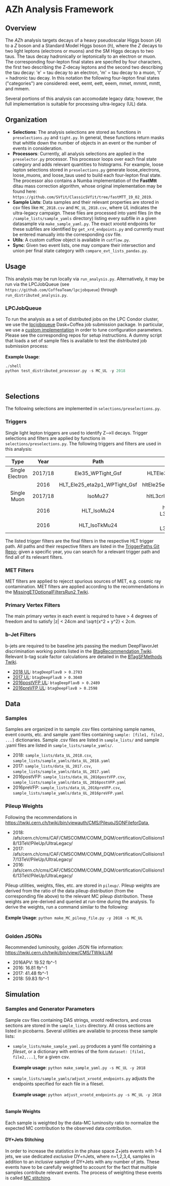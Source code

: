 # AZh Analysis Framework
## Overview
The *AZh* analysis targets decays of a heavy pseudoscalar Higgs boson (*A*) to a *Z* boson and a Standard Model Higgs boson (*h*), where the *Z* decays to two light leptons (electrons or muons) and the SM Higgs decays to two taus. The taus decay hadronically or leptonically to an electron or muon. The corresponding four-lepton final states are specifed by four characters, the first two describing the Z-decay leptons and the second two describing the tau decay: 'e' = tau decay to an electron, 'm' = tau decay to a muon, 't' = hadronic tau decay. In this notation the following four-lepton final states ("categories") are considered: eeet, eemt, eett, eeem, mmet, mmmt, mmtt, and mmem. 

Several portions of this analysis can accomodate legacy data; however, the full implementation is suitable for processing ultra-legacy (UL) data. 

## Organization
- **Selections**: The analysis selections are stored as functions in `preselections.py` and `tight.py`. In general, these functions return masks that whittle down the number of objects in an event or the number of events in consideration. 
- **Processors**: Currently, all analysis selections are applied in the `preselector.py` processor. This processor loops over each final state category and adds relevant quantities to histograms. For example, loose lepton selections stored in `preselections.py` generate loose_electrons, loose_muons, and loose_taus used to build each four-lepton final state. The processor also contains a Numba implementation of the **FastMtt** ditau mass correction algorithm, whose original implementation may be found here: `https://github.com/SVfit/ClassicSVfit/tree/fastMTT_19_02_2019`. 
- **Sample Lists**: Data samples and their relevant properties are stored in csv files like `MC_2018.csv` and `MC_UL_2018.csv`, where *UL* indicates the ultra-legacy campaign. These files are processed into yaml files (in the `/sample_lists/sample_yamls` directory) listing every subfile in a given datasample via `make_sample_yaml.py`. The exact xrootd endpoints for these subfiles are identified by `get_xrd_endpoints.py` and currently must be entered manually into the corresponding csv file. 
- **Utils**: A custom cutflow object is available in `cutflow.py`. 
- **Sync**: Given two event lists, one may compare their intersection and union per final state category with `compare_evt_lists_pandas.py`.

## Usage
This analysis may be run locally via `run_analysis.py`. Alternatively, it may be run via the LPCJobQueue (see `https://github.com/CoffeaTeam/lpcjobqueue`) through `run_distributed_analysis.py`. 

### LPCJobQueue
To run the analysis as a set of distributed jobs on the LPC Condor cluster, we use the [lpcjobqueue](https://github.com/CoffeaTeam/lpcjobqueue) Dask+Coffea job submission package. In particular, we use a [custom implementation](https://github.com/GageDeZoort/lpcjobqueue) in order to tune configuration parameters. Please see the corresponding repos for setup instructions. A dummy script that loads a set of sample files is available to test the distributed job submission process: 
</br></br>
**Example Usage**: 
```python
./shell
python test_distributed_processor.py -s MC_UL -y 2018
```
</br>

## Selections
The following selections are implemented in `selections/preselections.py`. 
### Triggers 
Single light lepton triggers are used to identify Z-->ll decays. Trigger selections and filters are applied by functions in ```selections/preselections.py```. The following triggers and filters are used in this analysis:  

| Type | Year | Path | Filter | 
| :--: | :--: | :--: | :----: |
| Single Electron | 2017/18 | Ele35_WPTight_Gsf | HLTEle35WPTightGsfSequence | 
| | 2016 | HLT_Ele25_eta2p1_WPTight_Gsf | hltEle25erWPTightGsfTrackIsoFilter |
| Single Muon | 2017/18 | IsoMu27  | hltL3crIsoL1sMu * Filtered0p07 |
| | 2016 | HLT_IsoMu24 | hltL3crIsoL1sMu * L3trkIsoFiltered0p09  | 
| | 2016 | HLT_IsoTkMu24 | hltL3fL1sMu * L3trkIsoFiltered0p09 | 

The listed trigger filters are the final filters in the respective HLT trigger path. All paths and their respective filters are listed in the [TriggerPaths Git Repo](https://github.com/UHH2/TriggerPaths); given a specific year, you can search for a relevant trigger path and find all of its relevant filters. 

### MET Filters
MET filters are applied to rejecct spurious sources of MET, e.g. cosmic ray contamination. MET filters are applied according to the recommendations in the [MissingETOptionalFiltersRun2 Twiki](https://twiki.cern.ch/twiki/bin/viewauth/CMS/MissingETOptionalFiltersRun2#2018_2017_data_and_MC_UL). 

### Primary Vertex Filters
The main primary vertex in each event is required to have > 4 degrees of freedom and to satisfy |z| < 24cm and \sqrt{x^2 + y^2} < 2cm. 

### b-Jet Filters
b-jets are required to be baseline jets passing the medium DeepFlavorJet discrimination working points listed in the [BtagRecommendation Twiki](https://twiki.cern.ch/twiki/bin/viewauth/CMS/BtagRecommendation). Relevant b-tag scale factor calculations are detailed in the [BTagSFMethods Twiki](https://twiki.cern.ch/twiki/bin/view/CMS/BTagSFMethods#b_tagging_efficiency_in_MC_sampl).
- [2018 UL](https://twiki.cern.ch/twiki/bin/view/CMS/BtagRecommendation106XUL18): `btagDeepFlavB > 0.2783`
- [2017 UL](https://twiki.cern.ch/twiki/bin/view/CMS/BtagRecommendation106XUL17): `btagDeepFlavB > 0.3040`
- [2016postVFP UL](https://twiki.cern.ch/twiki/bin/view/CMS/BtagRecommendation106XUL16postVFP): `btagDeepFlavB > 0.2489`
- [2016preVFP UL](https://twiki.cern.ch/twiki/bin/view/CMS/BtagRecommendation106XUL16preVFP): `btagDeepFlavB > 0.2598`



## Data
### Samples 
Samples are organized in to sample .csv files containing sample names, event counts, etc. and sample .yaml files containing `sample: [file1, file2, ...]` dictionaries. Sample .csv files are listed in `sample_lists/` and sample .yaml files are listed in `sample_lists/sample_yamls/`. 
- 2018: `sample_lists/data_UL_2018.csv`, `sample_lists/sample_yamls/data_UL_2018.yaml`
- 2017: `sample_lists/data_UL_2017.csv`, `sample_lists/sample_yamls/data_UL_2017.yaml`
- 2016postVFP: `sample_lists/data_UL_2016postVFP.csv`, `sample_lists/sample_yamls/data_UL_2016postVFP.yaml`
- 2016preVFP: `sample_lists/data_UL_2016preVFP.csv`, `sample_lists/sample_yamls/data_UL_2016preVFP.yaml`

### Pileup Weights
Following the recommendations in https://twiki.cern.ch/twiki/bin/viewauth/CMS/PileupJSONFileforData,
- 2018: /afs/cern.ch/cms/CAF/CMSCOMM/COMM_DQM/certification/Collisions18/13TeV/PileUp/UltraLegacy/
- 2017: /afs/cern.ch/cms/CAF/CMSCOMM/COMM_DQM/certification/Collisions17/13TeV/PileUp/UltraLegacy/
- 2016: /afs/cern.ch/cms/CAF/CMSCOMM/COMM_DQM/certification/Collisions16/13TeV/PileUp/UltraLegacy/

Pileup utilities, weights, files, etc. are stored in `pileup/`. Pileup weights are derived from the ratio of the data pileup distribution (from the corresponding file above) to the relevant MC pileup distribution. These weights are pre-derived and queried at run-time during the analysis. To derive the weights, run a command similar to the following:
</br></br>
**Exmple Usage**: ```python make_MC_pileup_file.py -y 2018 -s MC_UL```
</br></br>

### Golden JSONs
Recommended luminosity, golden JSON file information: https://twiki.cern.ch/twiki/bin/view/CMS/TWikiLUM
- 2016APV: 19.52 fb^-1
- 2016: 16.81 fb^-1 
- 2017: 41.48 fb^-1
- 2018: 59.83 fb^-1

## Simulation
### Samples and Generator Parameters
Sample csv files containing DAS strings, xrootd redirectors, and cross sections are stored in the ```sample_lists``` directory. All cross sections are listed in picobarns. Several utilities are available to process these sample lists:
- ```sample_lists/make_sample_yaml.py``` produces a yaml file containing a *fileset*, or a dictionary with entries of the form ```dataset: [file1, file2,...]```, for a given csv. </br></br> **Example usage**: ```python make_sample_yaml.py -s MC_UL -y 2018``` </br></br> 
- ```sample_lists/sample_yamls/adjust_xrootd_endpoints.py``` adjusts the endpoints specified for each file in a fileset. </br></br> **Example usage**: ```python adjust_xrootd_endpoints.py -s MC_UL -y 2018``` </br></br>

#### Sample Weights
Each sample is weighted by the data-MC luminosity ratio to normalize the expected MC contribution to the observed data contribution. 

#### DY+Jets Stitching 
In order to increase the statistics in the phase space Z+jets events with 1-4 jets, we use dedicated *exclusive* DY+nJets, where n=1,2,3,4,  samples in addition to an *inclusive* sample of DY+Jets with any number of jets. These events have to be carefully weighted to account for the fact that multiple samples contribute relevant events. The process of weighting these events is called [MC stitching](https://arxiv.org/abs/2106.04360). 

